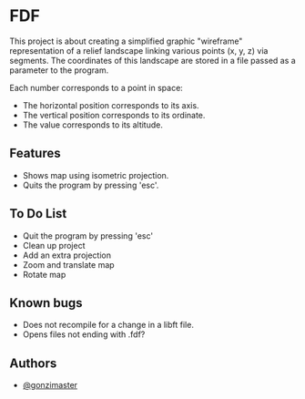 
# FDF

This project is about creating a simplified graphic "wireframe"
representation of a relief landscape linking various points (x, y, z) via
segments. The coordinates of this landscape are stored in a file passed as
a parameter to the program.

Each number corresponds to a point in space:
- The horizontal position corresponds to its axis.
- The vertical position corresponds to its ordinate.
- The value corresponds to its altitude.

## Features

- Shows map using isometric projection.
- Quits the program by pressing 'esc'.

## To Do List

- Quit the program by pressing 'esc'
- Clean up project
- Add an extra projection
- Zoom and translate map
- Rotate map

## Known bugs

- Does not recompile for a change in a libft file.
- Opens files not ending with .fdf?

## Authors

- [@gonzimaster](https://www.github.com/gonzimaster)


